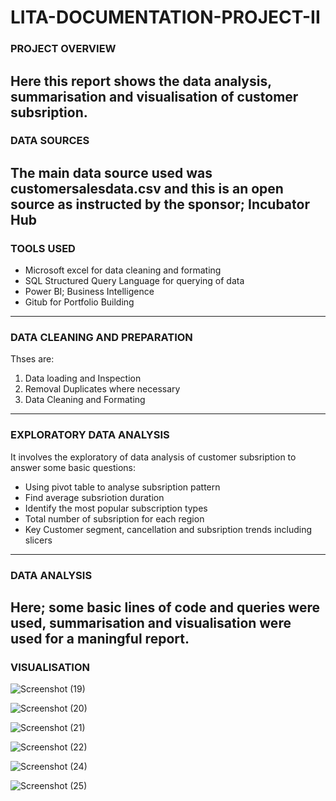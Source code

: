# LITA-DOCUMENTATION-PROJECT-II

### PROJECT OVERVIEW
Here this report shows the data analysis, summarisation and visualisation of customer subsription.
---------------------
### DATA SOURCES
The main data source used was customersalesdata.csv and this is an open source as instructed by the sponsor; Incubator Hub
----------------------------
### TOOLS USED
- Microsoft excel for data cleaning and formating
- SQL Structured Query Language for querying of data
- Power BI; Business Intelligence
- Gitub for Portfolio Building
--------------------------
### DATA CLEANING AND PREPARATION
Thses are:
1. Data loading and Inspection
2. Removal Duplicates where necessary
3. Data Cleaning and Formating
----------------------------
### EXPLORATORY DATA ANALYSIS
It involves the exploratory of data analysis of customer subsription to answer some basic questions:
- Using pivot table to analyse subsription pattern
- Find average subsriotion duration
- Identify the most popular subscription types
- Total number of subsription for each region
- Key Customer segment, cancellation and subsription trends including slicers
-------------------------
### DATA ANALYSIS
Here; some basic lines of code and queries were used, summarisation and visualisation were used for a maningful report.
--------------------------
### VISUALISATION

![Screenshot (19)](https://github.com/user-attachments/assets/9b948ac6-6a55-4408-9232-09fbbe08dff3)


![Screenshot (20)](https://github.com/user-attachments/assets/da47d7aa-d9ee-4d5a-b2d1-6d15f98ebc67)


![Screenshot (21)](https://github.com/user-attachments/assets/36a396e5-b376-4c15-9f04-5e68b0c77388)


![Screenshot (22)](https://github.com/user-attachments/assets/f072f207-b195-4e4e-8aa9-b1a1bc33b96e)


![Screenshot (24)](https://github.com/user-attachments/assets/024a7c07-8d66-4b8f-b295-e9156f94b24d)


![Screenshot (25)](https://github.com/user-attachments/assets/f6cec21f-150f-4675-9e2b-06d6734e4aca)


